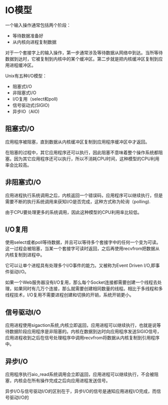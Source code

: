 # IO模型
一个输入操作通常包括两个阶段：
- 等待数据准备好
- 从内核向进程复制数据

对于一个套接字上的输入操作，第一步通常涉及等待数据从网络中到达。当所等待数据到达时，它被复制到内核中的某个缓冲区。第二步就是把内核缓冲区复制到应用进程缓冲区。

Unix有五种I/O模型：
- 阻塞式I/O
- 非阻塞式I/O
- I/O复用（select和poll)
- 信号驱动式(SIGIO)
- 异步IO（AIO)

## 阻塞式I/O
应用程序被阻塞，直到数据从内核缓冲区复制到应用程序缓冲区中才返回。

在阻塞的过程中，其它应用程序还可以执行，因此阻塞不意味着整个操作系统都阻塞。因为其它应用程序还可以执行，所以不消耗CPU时间，这种模型的CPU利用率会比较高。


## 非阻塞式I/O
应用进程执行系统调用之后，内核返回一个错误码，应用程序可以继续执行，但是需要不断的执行系统调用来获知I/O是否完成，这种方式称为轮询（polling).

由于CPU要处理更多的系统调用，因此这种模型的CPU利用率比较低。

## I/O复用
使用select或者poll等待数据，并且可以等待多个套接字中的任何一个变为可读。这一过程会被阻塞，当某一个套接字可读时返回，之后再使用recvfrom把数据从内核复制到进程中。

它可以让单个进程具有处理多个I/O事件的能力。又被称为Event Driven I/O,即事件驱动I/O。

如果一个Web服务器没有I/O复用，那么每个Socket连接都需要创建一个线程去处理，如果同时有几万个连接，那么就需要创建相同数量的线程。相比于多线程和多线程技术，I/O复用不需要进程创建和切换的开销，系统开销更小。

## 信号驱动I/O
应用进程使用sigaction系统,内核立即返回，应用进程可以继续执行，也就是说等待数据阶段应用程序是非阻塞的。内核在数据到达时向应用程序发送SIGIO信号，应用进程收到之后在信号处理程序中调用recvfrom将数据从内核复制到引用程序中。

## 异步I/O
应用程序执行aio_read系统调用会立即返回，应用进程可以继续执行，不会被阻塞，内核会在所有操作完成之后向应用进程发送信号。

异步I/O与信号驱动I/O的区别在于，异步I/O的信号是通知应用进程I/O完成，而信号驱动I/O的
